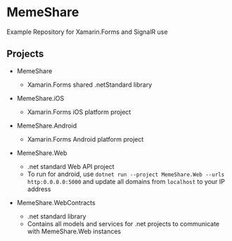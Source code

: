 # MemeShare
Example Repository for Xamarin.Forms and SignalR use

## Projects

- MemeShare

  - Xamarin.Forms shared .netStandard library

- MemeShare.iOS

  - Xamarin.Forms iOS platform project
  
- MemeShare.Android

  - Xamarin.Forms Android platform project
  
- MemeShare.Web

  - .net standard Web API project
  - To run for android, use `dotnet run --project MemeShare.Web --urls http:0.0.0.0:5000` and 
  update all domains from `localhost` to your IP address
  
- MemeShare.WebContracts

  - .net standard library
  - Contains all models and services for .net projects to communicate with MemeShare.Web instances
